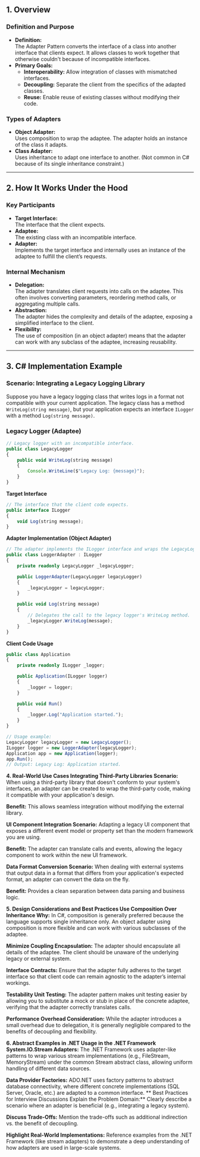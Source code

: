 ## 1. Overview

### Definition and Purpose
- **Definition:**  
  The Adapter Pattern converts the interface of a class into another interface that clients expect. It allows classes to work together that otherwise couldn't because of incompatible interfaces.
- **Primary Goals:**  
  - **Interoperability:** Allow integration of classes with mismatched interfaces.
  - **Decoupling:** Separate the client from the specifics of the adapted classes.
  - **Reuse:** Enable reuse of existing classes without modifying their code.

### Types of Adapters
- **Object Adapter:**  
  Uses composition to wrap the adaptee. The adapter holds an instance of the class it adapts.
- **Class Adapter:**  
  Uses inheritance to adapt one interface to another. (Not common in C# because of its single inheritance constraint.)

---

## 2. How It Works Under the Hood

### Key Participants
- **Target Interface:**  
  The interface that the client expects.
- **Adaptee:**  
  The existing class with an incompatible interface.
- **Adapter:**  
  Implements the target interface and internally uses an instance of the adaptee to fulfill the client’s requests.

### Internal Mechanism
- **Delegation:**  
  The adapter translates client requests into calls on the adaptee. This often involves converting parameters, reordering method calls, or aggregating multiple calls.
- **Abstraction:**  
  The adapter hides the complexity and details of the adaptee, exposing a simplified interface to the client.
- **Flexibility:**  
  The use of composition (in an object adapter) means that the adapter can work with any subclass of the adaptee, increasing reusability.

---

## 3. C# Implementation Example

### Scenario: Integrating a Legacy Logging Library
Suppose you have a legacy logging class that writes logs in a format not compatible with your current application. The legacy class has a method `WriteLog(string message)`, but your application expects an interface `ILogger` with a method `Log(string message)`.

### Legacy Logger (Adaptee)
```typescript
// Legacy logger with an incompatible interface.
public class LegacyLogger
{
    public void WriteLog(string message)
    {
        Console.WriteLine($"Legacy Log: {message}");
    }
}
```

**Target Interface**
```typescript
// The interface that the client code expects.
public interface ILogger
{
    void Log(string message);
}
```
**Adapter Implementation (Object Adapter)**
```typescript
// The adapter implements the ILogger interface and wraps the LegacyLogger.
public class LoggerAdapter : ILogger
{
    private readonly LegacyLogger _legacyLogger;

    public LoggerAdapter(LegacyLogger legacyLogger)
    {
        _legacyLogger = legacyLogger;
    }

    public void Log(string message)
    {
        // Delegates the call to the legacy logger's WriteLog method.
        _legacyLogger.WriteLog(message);
    }
}
```

**Client Code Usage**
```typescript
public class Application
{
    private readonly ILogger _logger;

    public Application(ILogger logger)
    {
        _logger = logger;
    }

    public void Run()
    {
        _logger.Log("Application started.");
    }
}

// Usage example:
LegacyLogger legacyLogger = new LegacyLogger();
ILogger logger = new LoggerAdapter(legacyLogger);
Application app = new Application(logger);
app.Run();
// Output: Legacy Log: Application started.
```

**4. Real-World Use Cases
Integrating Third-Party Libraries
Scenario:**
When using a third-party library that doesn't conform to your system's interfaces, an adapter can be created to wrap the third-party code, making it compatible with your application's design.

**Benefit:**
This allows seamless integration without modifying the external library.

**UI Component Integration
Scenario:**
Adapting a legacy UI component that exposes a different event model or property set than the modern framework you are using.

**Benefit:**
The adapter can translate calls and events, allowing the legacy component to work within the new UI framework.

**Data Format Conversion
Scenario:**
When dealing with external systems that output data in a format that differs from your application's expected format, an adapter can convert the data on the fly.

**Benefit:**
Provides a clean separation between data parsing and business logic.

**5. Design Considerations and Best Practices
Use Composition Over Inheritance
Why:**
In C#, composition is generally preferred because the language supports single inheritance only. An object adapter using composition is more flexible and can work with various subclasses of the adaptee.

**Minimize Coupling
Encapsulation:**
The adapter should encapsulate all details of the adaptee. The client should be unaware of the underlying legacy or external system.

**Interface Contracts:**
Ensure that the adapter fully adheres to the target interface so that client code can remain agnostic to the adapter’s internal workings.

**Testability
Unit Testing:**
The adapter pattern makes unit testing easier by allowing you to substitute a mock or stub in place of the concrete adaptee, verifying that the adapter correctly translates calls.

**Performance
Overhead Consideration:**
While the adapter introduces a small overhead due to delegation, it is generally negligible compared to the benefits of decoupling and flexibility.

**6. Abstract Examples in .NET
Usage in the .NET Framework
System.IO.Stream Adapters:**
The .NET Framework uses adapter-like patterns to wrap various stream implementations (e.g., FileStream, MemoryStream) under the common Stream abstract class, allowing uniform handling of different data sources.

**Data Provider Factories:**
ADO.NET uses factory patterns to abstract database connectivity, where different concrete implementations (SQL Server, Oracle, etc.) are adapted to a common interface.
**
Best Practices for Interview Discussions
Explain the Problem Domain:**
Clearly describe a scenario where an adapter is beneficial (e.g., integrating a legacy system).

**Discuss Trade-Offs:**
Mention the trade-offs such as additional indirection vs. the benefit of decoupling.

**Highlight Real-World Implementations:**
Reference examples from the .NET Framework (like stream adapters) to demonstrate a deep understanding of how adapters are used in large-scale systems.